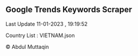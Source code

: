 

## Google Trends Keywords Scraper 
 
Last Update 11-01-2023 , 19:19:52

Country List :
VIETNAM.json



© Abdul Muttaqin 
